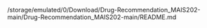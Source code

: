 /storage/emulated/0/Download/Drug-Recommendation_MAIS202-main/Drug-Recommendation_MAIS202-main/README.md
